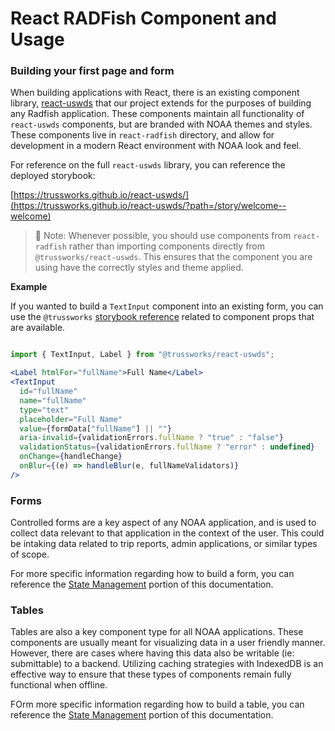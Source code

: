 # React RADFish Component and Usage

### Building your first page and form

When building applications with React, there is an existing component library, [react-uswds](https://trussworks.github.io/react-uswds/?path=/story/welcome--welcome) that our project extends for the purposes of building any Radfish application. These components maintain all functionality of `react-uswds` components, but are branded with NOAA themes and styles. These components live in `react-radfish` directory, and allow for development in a modern React environment with NOAA look and feel.

For reference on the full `react-uswds` library, you can reference the deployed storybook:

[https://trussworks.github.io/react-uswds/](https://trussworks.github.io/react-uswds/?path=/story/welcome--welcome)

> 🚨 Note: Whenever possible, you should use components from `react-radfish` rather than importing components directly from `@trussworks/react-uswds`. This ensures that the component you are using have the correctly styles and theme applied.

**Example**

If you wanted to build a `TextInput` component into an existing form, you can use the `@trussworks` [storybook reference](https://trussworks.github.io/react-uswds/?path=/docs/components-text-input--default-text-input) related to component props that are available.

```jsx

import { TextInput, Label } from "@trussworks/react-uswds";

<Label htmlFor="fullName">Full Name</Label>
<TextInput
  id="fullName"
  name="fullName"
  type="text"
  placeholder="Full Name"
  value={formData["fullName"] || ""}
  aria-invalid={validationErrors.fullName ? "true" : "false"}
  validationStatus={validationErrors.fullName ? "error" : undefined}
  onChange={handleChange}
  onBlur={(e) => handleBlur(e, fullNameValidators)}
/>
```

### Forms

Controlled forms are a key aspect of any NOAA application, and is used to collect data relevant to that application in the context of the user. This could be intaking data related to trip reports, admin applications, or similar types of scope.

For more specific information regarding how to build a form, you can reference the [State Management]() portion of this documentation.

### Tables

Tables are also a key component type for all NOAA applications. These components are usually meant for visualizing data in a user friendly manner. However, there are cases where having this data also be writable (ie: submittable) to a backend. Utilizing caching strategies with IndexedDB is an effective way to ensure that these types of components remain fully functional when offline.

FOrm more specific information regarding how to build a table, you can reference the [State Management]() portion of this documentation.
